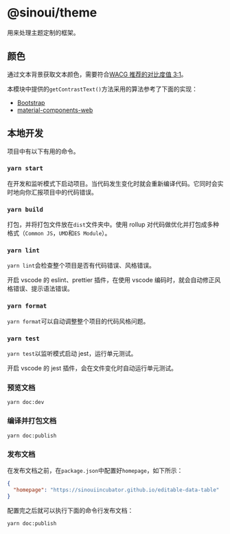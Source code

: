 # @sinoui/theme

用来处理主题定制的框架。

## 颜色

通过文本背景获取文本颜色，需要符合[WACG 推荐的对比度值 3:1](https://www.w3.org/TR/2008/REC-WCAG20-20081211/#visual-audio-contrast-contrast)。

本模块中提供的`getContrastText()`方法采用的算法参考了下面的实现：

- [Bootstrap](https://github.com/twbs/bootstrap/blob/1d6e3710dd447de1a200f29e8fa521f8a0908f70/scss/_functions.scss#L59)
- [material-components-web](https://github.com/material-components/material-components-web/blob/ac46b8863c4dab9fc22c4c662dc6bd1b65dd652f/packages/mdc-theme/_functions.scss#L54)

## 本地开发

项目中有以下有用的命令。

### `yarn start`

在开发和监听模式下启动项目。当代码发生变化时就会重新编译代码。它同时会实时地向你汇报项目中的代码错误。

### `yarn build`

打包，并将打包文件放在`dist`文件夹中。使用 rollup 对代码做优化并打包成多种格式（`Common JS`，`UMD`和`ES Module`）。

### `yarn lint`

`yarn lint`会检查整个项目是否有代码错误、风格错误。

开启 vscode 的 eslint、prettier 插件，在使用 vscode 编码时，就会自动修正风格错误、提示语法错误。

### `yarn format`

`yarn format`可以自动调整整个项目的代码风格问题。

### `yarn test`

`yarn test`以监听模式启动 jest，运行单元测试。

开启 vscode 的 jest 插件，会在文件变化时自动运行单元测试。

### 预览文档

```shell
yarn doc:dev
```

### 编译并打包文档

```shell
yarn doc:publish
```

### 发布文档

在发布文档之前，在`package.json`中配置好`homepage`，如下所示：

```json
{
  "homepage": "https://sinouiincubator.github.io/editable-data-table"
}
```

配置完之后就可以执行下面的命令行发布文档：

```shell
yarn doc:publish
```
